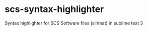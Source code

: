 scs-syntax-highlighter
======================

Syntax highlighter for SCS Software files (sii/mat) in sublime text 3
